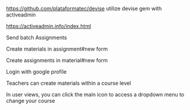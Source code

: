 
https://github.com/plataformatec/devise
utilize devise gem with activeadmin

https://activeadmin.info/index.html

Send batch Assignments

Create materials in assignment#new form

Create assignments in material#new form

Login with google profile

Teachers can create materials within a course level

In user views, you can click the main icon to access a dropdown menu to change your course
